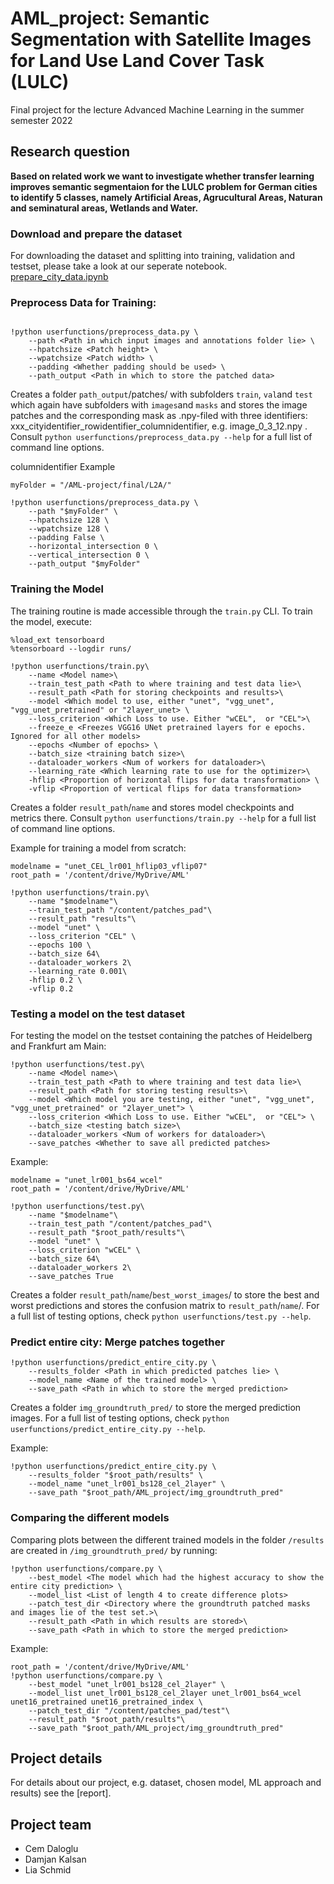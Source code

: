 # AML_project: Semantic Segmentation with Satellite Images for Land Use Land Cover Task (LULC)

Final project for the lecture Advanced Machine Learning in the summer semester 2022

## Research question  

**Based on related work we want to investigate whether transfer learning improves semantic segmentaion for the LULC problem for German cities to identify 5 classes, namely Artificial Areas, Agrucultural Areas, Naturan and seminatural areas, Wetlands and Water.**

### Download and prepare the dataset
For downloading the dataset and splitting into training, validation and testset, please take a look at our seperate notebook. 
[prepare_city_data.ipynb](https://github.com/cemdaloglu/AML_project/blob/main/prepare_city_data.ipynb) 


### Preprocess Data for Training: 

```

!python userfunctions/preprocess_data.py \
    --path <Path in which input images and annotations folder lie> \
    --hpatchsize <Patch height> \
    --wpatchsize <Patch width> \
    --padding <Whether padding should be used> \
    --path_output <Path in which to store the patched data> 

```

Creates a folder `path_output`/patches/ with subfolders `train`, `val`and `test` which again have subfolders with `images`and `masks` and stores the image patches and the corresponding mask as .npy-filed with three identifiers: xxx_cityidentifier_rowidentifier_columnidentifier, e.g. image_0_3_12.npy .
Consult `python userfunctions/preprocess_data.py --help` for a full list of command line options.

columnidentifier
Example

```
myFolder = "/AML-project/final/L2A/"

!python userfunctions/preprocess_data.py \
    --path "$myFolder" \
    --hpatchsize 128 \
    --wpatchsize 128 \
    --padding False \
    --horizontal_intersection 0 \
    --vertical_intersection 0 \
    --path_output "$myFolder" 

```


### Training the Model

The training routine is made accessible through the `train.py` CLI. To train
the model, execute:

```
%load_ext tensorboard
%tensorboard --logdir runs/

!python userfunctions/train.py\
    --name <Model name>\
    --train_test_path <Path to where training and test data lie>\
    --result_path <Path for storing checkpoints and results>\
    --model <Which model to use, either "unet", "vgg_unet", "vgg_unet_pretrained" or "2layer_unet> \
    --loss_criterion <Which Loss to use. Either "wCEL",  or "CEL">\
    --freeze_e <Freezes VGG16 UNet pretrained layers for e epochs. Ignored for all other models>
    --epochs <Number of epochs> \
    --batch_size <training batch size>\
    --dataloader_workers <Num of workers for dataloader>\
    --learning_rate <Which learning rate to use for the optimizer>\
    -hflip <Proportion of horizontal flips for data transformation> \
    -vflip <Proportion of vertical flips for data transformation>
```

Creates a folder `result_path`/`name` and stores model checkpoints and metrics there.
Consult `python userfunctions/train.py --help` for a full list of command line options.

Example for training a model from scratch:

```
modelname = "unet_CEL_lr001_hflip03_vflip07"
root_path = '/content/drive/MyDrive/AML'

!python userfunctions/train.py\
    --name "$modelname"\
    --train_test_path "/content/patches_pad"\
    --result_path "results"\
    --model "unet" \
    --loss_criterion "CEL" \
    --epochs 100 \
    --batch_size 64\
    --dataloader_workers 2\
    --learning_rate 0.001\
    -hflip 0.2 \
    -vflip 0.2
```

### Testing a model on the test dataset

For testing the model on the testset containing the patches of Heidelberg and Frankfurt am Main:

```
!python userfunctions/test.py\
    --name <Model name>\
    --train_test_path <Path to where training and test data lie>\
    --result_path <Path for storing testing results>\
    --model <Which model you are testing, either "unet", "vgg_unet", "vgg_unet_pretrained" or "2layer_unet"> \
    --loss_criterion <Which Loss to use. Either "wCEL",  or "CEL"> \
    --batch_size <testing batch size>\
    --dataloader_workers <Num of workers for dataloader>\
    --save_patches <Whether to save all predicted patches>
```

Example:
```
modelname = "unet_lr001_bs64_wcel"
root_path = '/content/drive/MyDrive/AML'

!python userfunctions/test.py\
    --name "$modelname"\
    --train_test_path "/content/patches_pad"\
    --result_path "$root_path/results"\
    --model "unet" \
    --loss_criterion "wCEL" \
    --batch_size 64\
    --dataloader_workers 2\
    --save_patches True
```

Creates a folder `result_path`/`name`/`best_worst_images`/ to store the best and worst predictions and stores the confusion matrix to  `result_path`/`name`/.
For a full list of testing options, check `python userfunctions/test.py --help`.

### Predict entire city: Merge patches together 

```
!python userfunctions/predict_entire_city.py \
    --results_folder <Path in which predicted patches lie> \
    --model_name <Name of the trained model> \
    --save_path <Path in which to store the merged prediction> 
```

Creates a folder `img_groundtruth_pred/` to store the merged prediction images.
For a full list of testing options, check `python userfunctions/predict_entire_city.py --help`.

Example:
```
!python userfunctions/predict_entire_city.py \
    --results_folder "$root_path/results" \
    --model_name "unet_lr001_bs128_cel_2layer" \
    --save_path "$root_path/AML_project/img_groundtruth_pred" 
```

### Comparing the different models

Comparing plots between the different trained models in the folder `/results` are created in `/img_groundtruth_pred/`  by running:

```
!python userfunctions/compare.py \
    --best_model <The model which had the highest accuracy to show the entire city prediction> \
    --model_list <List of length 4 to create difference plots> 
    --patch_test_dir <Directory where the groundtruth patched masks and images lie of the test set.>\
    --result_path <Path in which results are stored>\
    --save_path <Path in which to store the merged prediction> 
```

Example: 

```
root_path = '/content/drive/MyDrive/AML'
!python userfunctions/compare.py \
    --best_model "unet_lr001_bs128_cel_2layer" \
    --model_list unet_lr001_bs128_cel_2layer unet_lr001_bs64_wcel unet16_pretrained unet16_pretrained_index \
    --patch_test_dir "/content/patches_pad/test"\
    --result_path "$root_path/results"\
    --save_path "$root_path/AML_project/img_groundtruth_pred" 
```

## Project details

For details about our project, e.g. dataset, chosen model, ML approach and results) see the [report]. 


## Project team

- Cem Daloglu
- Damjan Kalsan
- Lia Schmid
